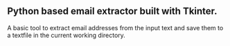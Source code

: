 
## Python based email extractor built with Tkinter.

A basic tool to extract email addresses from the input text and save them to a textfile in the current working directory. 
